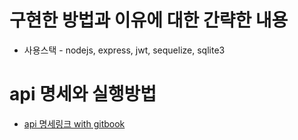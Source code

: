 # 구현한 방법과 이유에 대한 간략한 내용
- 사용스택
        - nodejs, express, jwt, sequelize, sqlite3
# api 명세와 실행방법
- [api 명세링크 with gitbook](https://app.gitbook.com/s/JSJWflJiC7X7hf6nfs1f/reference/user)
